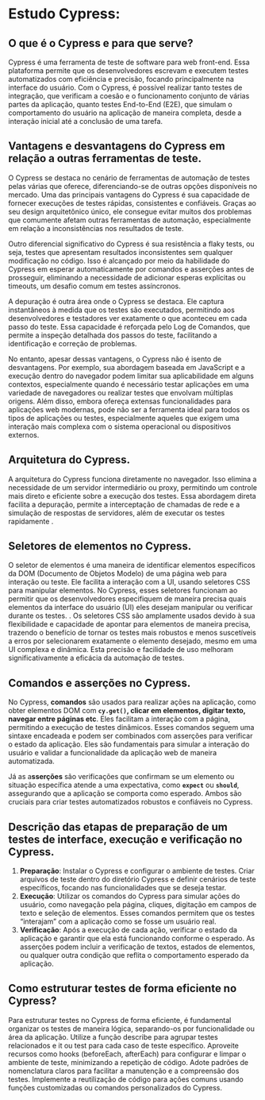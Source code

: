 # Estudo Cypress:

## O que é o Cypress e para que serve?

Cypress é uma ferramenta de teste de software para web front-end. Essa plataforma permite que os desenvolvedores escrevam e executem testes automatizados com eficiência e precisão, focando principalmente na interface do usuário. Com o Cypress, é possível realizar tanto testes de integração, que verificam a coesão e o funcionamento conjunto de várias partes da aplicação, quanto testes End-to-End (E2E), que simulam o comportamento do usuário na aplicação de maneira completa, desde a interação inicial até a conclusão de uma tarefa.

## Vantagens e desvantagens do Cypress em relação a outras ferramentas de teste.

O Cypress se destaca no cenário de ferramentas de automação de testes pelas várias que oferece, diferenciando-se de outras opções disponíveis no mercado. Uma das principais vantagens do Cypress é sua capacidade de fornecer execuções de testes rápidas, consistentes e confiáveis. Graças ao seu design arquitetônico único, ele consegue evitar muitos dos problemas que comumente afetam outras ferramentas de automação, especialmente em relação a inconsistências nos resultados de teste.

Outro diferencial significativo do Cypress é sua resistência a flaky tests, ou seja, testes que apresentam resultados inconsistentes sem qualquer modificação no código. Isso é alcançado por meio da habilidade do Cypress em esperar automaticamente por comandos e asserções antes de prosseguir, eliminando a necessidade de adicionar esperas explícitas ou timeouts, um desafio comum em testes assíncronos.

A depuração é outra área onde o Cypress se destaca. Ele captura instantâneos à medida que os testes são executados, permitindo aos desenvolvedores e testadores ver exatamente o que aconteceu em cada passo do teste. Essa capacidade é reforçada pelo Log de Comandos, que permite a inspeção detalhada dos passos do teste, facilitando a identificação e correção de problemas.

No entanto, apesar dessas vantagens, o Cypress não é isento de desvantagens. Por exemplo, sua abordagem baseada em JavaScript e a execução dentro do navegador podem limitar sua aplicabilidade em alguns contextos, especialmente quando é necessário testar aplicações em uma variedade de navegadores ou realizar testes que envolvam múltiplas origens. Além disso, embora ofereça extensas funcionalidades para aplicações web modernas, pode não ser a ferramenta ideal para todos os tipos de aplicações ou testes, especialmente aqueles que exigem uma interação mais complexa com o sistema operacional ou dispositivos externos.

## Arquitetura do Cypress.

A arquitetura do Cypress funciona diretamente no navegador. Isso elimina a necessidade de um servidor intermediário ou proxy, permitindo um controle mais direto e eficiente sobre a execução dos testes. Essa abordagem direta facilita a depuração, permite a interceptação de chamadas de rede e a simulação de respostas de servidores, além de executar os testes rapidamente .

## Seletores de elementos no Cypress.

O seletor de elementos é uma maneira de identificar elementos específicos da DOM (Documento de Objetos Modelo) de uma página web para interação ou teste. Ele facilita a interação com a UI, usando seletores CSS para manipular elementos. No Cypress, esses seletores funcionam ao permitir que os desenvolvedores especifiquem de maneira precisa quais elementos da interface do usuário (UI) eles desejam manipular ou verificar durante os testes. . Os seletores CSS são amplamente usados devido à sua flexibilidade e capacidade de apontar para elementos de maneira precisa, trazendo o benefício de tornar os testes mais robustos e menos suscetíveis a erros por selecionarem exatamente o elemento desejado, mesmo em uma UI complexa e dinâmica. Esta precisão e facilidade de uso melhoram significativamente a eficácia da automação de testes.

## Comandos e asserções no Cypress.

No Cypress, **comandos** são usados para realizar ações na aplicação, como obter elementos DOM com **`cy.get()`, clicar em elementos, digitar texto, navegar entre páginas etc**. Eles facilitam a interação com a página, permitindo a execução de testes dinâmicos. Esses comandos seguem uma sintaxe encadeada e podem ser combinados com asserções para verificar o estado da aplicação. Eles são fundamentais para simular a interação do usuário e validar a funcionalidade da aplicação web de maneira automatizada.

Já as a**sserções** são verificações que confirmam se um elemento ou situação específica atende a uma expectativa, como **`expect`** ou **`should`**, assegurando que a aplicação se comporta como esperado. Ambos são cruciais para criar testes automatizados robustos e confiáveis no Cypress.

## Descrição das etapas de preparação de um testes de interface, execução e verificação no Cypress.

1. **Preparação**: Instalar o Cypress e configurar o ambiente de testes. Criar arquivos de teste dentro do diretório Cypress e definir cenários de teste específicos, focando nas funcionalidades que se deseja testar.
2. **Execução**: Utilizar os comandos do Cypress para simular ações do usuário, como navegação pela página, cliques, digitação em campos de texto e seleção de elementos. Esses comandos permitem que os testes “interajam” com a aplicação como se fosse um usuário real.
3. **Verificação**: Após a execução de cada ação, verificar o estado da aplicação e garantir que ela está funcionando conforme o esperado. As asserções podem incluir a verificação de textos, estados de elementos, ou qualquer outra condição que reflita o comportamento esperado da aplicação.

## Como estruturar testes de forma eficiente no Cypress?

Para estruturar testes no Cypress de forma eficiente, é fundamental organizar os testes de maneira lógica, separando-os por funcionalidade ou área da aplicação. Utilize a função describe para agrupar testes relacionados e it ou test para cada caso de teste específico. Aproveite recursos como hooks (beforeEach, afterEach) para configurar e limpar o ambiente de teste, minimizando a repetição de código. Adote padrões de nomenclatura claros para facilitar a manutenção e a compreensão dos testes. Implemente a reutilização de código para ações comuns usando funções customizadas ou comandos personalizados do Cypress.
